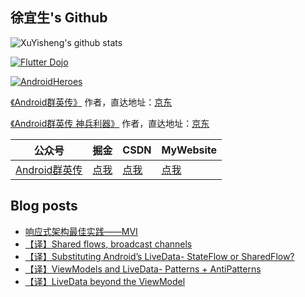 ## 徐宜生's Github

![XuYisheng's github stats](https://github-readme-stats.vercel.app/api?username=xuyisheng&show_icons=true&theme=dracula)

[![Flutter Dojo](https://github-readme-stats.vercel.app/api/pin/?username=xuyisheng&repo=flutter_dojo)](https://github.com/xuyisheng/flutter_dojo)

[![AndroidHeroes](https://github-readme-stats.vercel.app/api/pin/?username=xuyisheng&repo=AndroidHeroes)](https://github.com/xuyisheng/AndroidHeroes)

[《Android群英传》](https://item.jd.com/11758334.html) 作者，直达地址：[京东](https://item.jd.com/11758334.html)

[《Android群英传 神兵利器》](https://item.jd.com/11948837.html) 作者，直达地址：[京东](https://item.jd.com/11948837.html)

| 公众号   | 掘金     |  CSDN   | MyWebsite
|---------|---------|---------|------
| [Android群英传]()  |  [点我](https://juejin.im/user/57de4f970bd1d00057f3646f/posts) |   [点我](https://blog.csdn.net/eclipsexys) | [点我](https://xuyisheng.top/)

## Blog posts
<!-- BLOG-POST-LIST:START -->
- [响应式架构最佳实践——MVI](https://xuyisheng.top/mvi/)
- [【译】Shared flows, broadcast channels](https://xuyisheng.top/flows-channels/)
- [【译】Substituting Android’s LiveData- StateFlow or SharedFlow?](https://xuyisheng.top/livedata-stateflow-or-sharedflow/)
- [【译】ViewModels and LiveData- Patterns + AntiPatterns](https://xuyisheng.top/livedata-patterns-antipatterns/)
- [【译】LiveData beyond the ViewModel](https://xuyisheng.top/livedata-beyond-the-viewmodel/)
<!-- BLOG-POST-LIST:END -->
